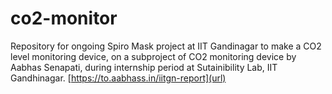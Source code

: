 # co2-monitor
Repository for ongoing Spiro Mask project at IIT Gandinagar to make a CO2 level monitoring device, on a subproject of CO2 monitoring device by Aabhas Senapati, during internship period at Sutainibility Lab, IIT Gandhinagar.
[https://to.aabhass.in/iitgn-report](url)
